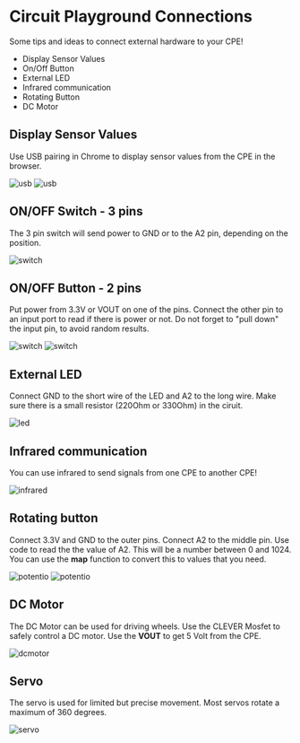 # Circuit Playground Connections

Some tips and ideas to connect external hardware to your CPE!

- Display Sensor Values
- On/Off Button
- External LED
- Infrared communication
- Rotating Button
- DC Motor

## Display Sensor Values

Use USB pairing in Chrome to display sensor values from the CPE in the browser.

![usb](./images/usb.png)
![usb](./images/usb2.png)

## ON/OFF Switch - 3 pins

The 3 pin switch will send power to GND or to the A2 pin, depending on the position.

![switch](./images/switch3.png)

## ON/OFF Button - 2 pins

Put power from 3.3V or VOUT on one of the pins. Connect the other pin to an input port to read if there is power or not. Do not forget to "pull down" the input pin, to avoid random results.

![switch](./images/switch1.png)
![switch](./images/switch2.png)

## External LED

Connect GND to the short wire of the LED and A2 to the long wire. Make sure there is a small resistor (220Ohm or 330Ohm) in the ciruit.

![led](./images/extled.png)

## Infrared communication

You can use infrared to send signals from one CPE to another CPE!

![infrared](./images/infrared.png)

## Rotating button

Connect 3.3V and GND to the outer pins. Connect A2 to the middle pin. Use code to read the the value of A2. This will be a number between 0 and 1024. You can use the **map** function to convert this to values that you need.

![potentio](./images/potentio1.png)
![potentio](./images/potentio2.png)

## DC Motor

The DC Motor can be used for driving wheels. Use the CLEVER Mosfet to safely control a DC motor. Use the **VOUT** to get 5 Volt from the CPE. 

![dcmotor](./images/clever_mosfet2.png)

## Servo 

The servo is used for limited but precise movement. Most servos rotate a maximum of 360 degrees.

![servo](./images/servo.jpg)